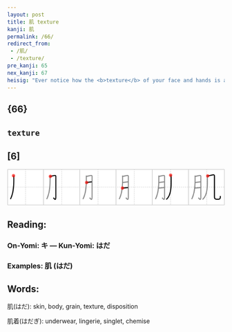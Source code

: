 ```yaml
---
layout: post
title: 肌 texture
kanji: 肌
permalink: /66/
redirect_from:
 - /肌/
 - /texture/
pre_kanji: 65
nex_kanji: 67
heisig: "Ever notice how the <b>texture</b> of your face and hands is affected by the <i>wind</i>? A day's skiing or sailing makes them rough and dry, and in need of a good soft cream to soothe the burn. So whenever a <i>part of the body</i> gets exposed to the <i>wind</i>, its <b>texture</b> is affected. (If it is any help, the Latin word hiding inside <b>texture</b> connotes how something is "to the touch.")"
---
```


## {66}

## `texture`

## [6]

<div class="stroke"><img src="../images/E8828C.png" /></div>

## Reading:

### On-Yomi: キ &mdash; Kun-Yomi: はだ

### Examples: 肌 (はだ)

## Words:

肌(はだ): skin, body, grain, texture, disposition

肌着(はだぎ): underwear, lingerie, singlet, chemise
